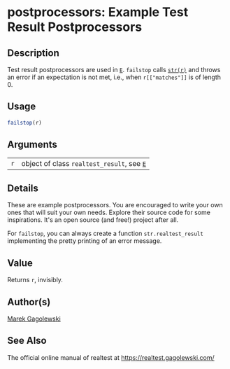 # postprocessors: Example Test Result Postprocessors

## Description

Test result postprocessors are used in [`E`](E.md). `failstop` calls [`str(r)`](https://stat.ethz.ch/R-manual/R-devel/library/utils/help/str.html) and throws an error if an expectation is not met, i.e., when `r[["matches"]]` is of length 0.

## Usage

```r
failstop(r)
```

## Arguments

|     |                                                    |
|-----|----------------------------------------------------|
| `r` | object of class `realtest_result`, see [`E`](E.md) |

## Details

These are example postprocessors. You are encouraged to write your own ones that will suit your own needs. Explore their source code for some inspirations. It\'s an open source (and free!) project after all.

For `failstop`, you can always create a function `str.realtest_result` implementing the pretty printing of an error message.

## Value

Returns `r`, invisibly.

## Author(s)

[Marek Gagolewski](https://www.gagolewski.com/)

## See Also

The official online manual of <span class="pkg">realtest</span> at <https://realtest.gagolewski.com/>
